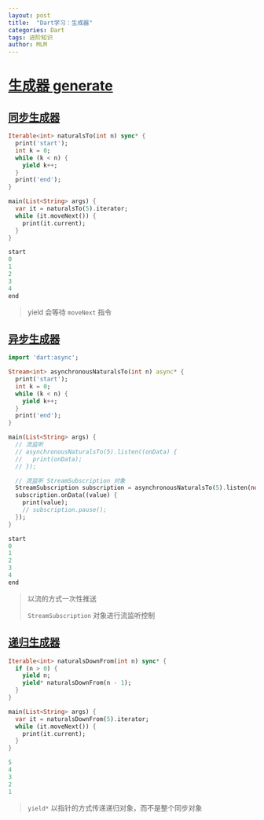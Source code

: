 ```yaml
---
layout: post
title:  "Dart学习：生成器"
categories: Dart
tags: 进阶知识
author: MLM
---
```

# [生成器 generate]()

## [同步生成器]()

```dart
Iterable<int> naturalsTo(int n) sync* {
  print('start');
  int k = 0;
  while (k < n) {
    yield k++;
  }
  print('end');
}

main(List<String> args) {
  var it = naturalsTo(5).iterator;
  while (it.moveNext()) {
    print(it.current);
  }
}

start
0
1
2
3
4
end
```

> yield 会等待 `moveNext` 指令

## [异步生成器]()

```dart
import 'dart:async';

Stream<int> asynchronousNaturalsTo(int n) async* {
  print('start');
  int k = 0;
  while (k < n) {
    yield k++;
  }
  print('end');
}

main(List<String> args) {
  // 流监听
  // asynchronousNaturalsTo(5).listen((onData) {
  //   print(onData);
  // });

  // 流监听 StreamSubscription 对象
  StreamSubscription subscription = asynchronousNaturalsTo(5).listen(null);
  subscription.onData((value) {
    print(value);
    // subscription.pause();
  });
}

start
0
1
2
3
4
end
```

> 以流的方式一次性推送
>
> `StreamSubscription` 对象进行流监听控制

## [递归生成器]()

```dart
Iterable<int> naturalsDownFrom(int n) sync* {
  if (n > 0) {
    yield n;
    yield* naturalsDownFrom(n - 1);
  }
}

main(List<String> args) {
  var it = naturalsDownFrom(5).iterator;
  while (it.moveNext()) {
    print(it.current);
  }
}

5
4
3
2
1
```

> `yield*` 以指针的方式传递递归对象，而不是整个同步对象
>
